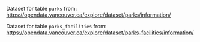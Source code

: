 Dataset for table `parks` from: https://opendata.vancouver.ca/explore/dataset/parks/information/

Dataset for table `parks_facilities` from: https://opendata.vancouver.ca/explore/dataset/parks-facilities/information/